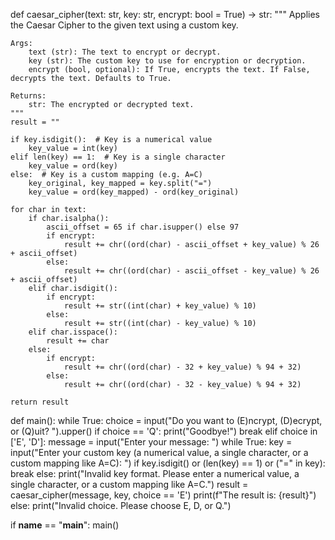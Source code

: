 def caesar_cipher(text: str, key: str, encrypt: bool = True) -> str:
    """
    Applies the Caesar Cipher to the given text using a custom key.

    Args:
        text (str): The text to encrypt or decrypt.
        key (str): The custom key to use for encryption or decryption.
        encrypt (bool, optional): If True, encrypts the text. If False, decrypts the text. Defaults to True.

    Returns:
        str: The encrypted or decrypted text.
    """
    result = ""
    
    if key.isdigit():  # Key is a numerical value
        key_value = int(key)
    elif len(key) == 1:  # Key is a single character
        key_value = ord(key)
    else:  # Key is a custom mapping (e.g. A=C)
        key_original, key_mapped = key.split("=")
        key_value = ord(key_mapped) - ord(key_original)
    
    for char in text:
        if char.isalpha():
            ascii_offset = 65 if char.isupper() else 97
            if encrypt:
                result += chr((ord(char) - ascii_offset + key_value) % 26 + ascii_offset)
            else:
                result += chr((ord(char) - ascii_offset - key_value) % 26 + ascii_offset)
        elif char.isdigit():
            if encrypt:
                result += str((int(char) + key_value) % 10)
            else:
                result += str((int(char) - key_value) % 10)
        elif char.isspace():
            result += char
        else:
            if encrypt:
                result += chr((ord(char) - 32 + key_value) % 94 + 32)
            else:
                result += chr((ord(char) - 32 - key_value) % 94 + 32)
    
    return result


def main():
    while True:
        choice = input("Do you want to (E)ncrypt, (D)ecrypt, or (Q)uit? ").upper()
        if choice == 'Q':
            print("Goodbye!")
            break
        elif choice in ['E', 'D']:
            message = input("Enter your message: ")
            while True:
                key = input("Enter your custom key (a numerical value, a single character, or a custom mapping like A=C): ")
                if key.isdigit() or (len(key) == 1) or ("=" in key):
                    break
                else:
                    print("Invalid key format. Please enter a numerical value, a single character, or a custom mapping like A=C.")
            result = caesar_cipher(message, key, choice == 'E')
            print(f"The result is: {result}")
        else:
            print("Invalid choice. Please choose E, D, or Q.")


if __name__ == "__main__":
    main()
